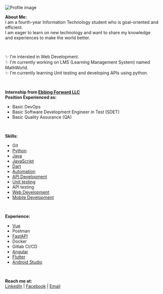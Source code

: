 <!-- ![Profile image](https://lh3.googleusercontent.com/01Mvp-ihZIKCSCLYwjb6Ox22W8JwOYWW0EIzg5HuHKJHBvaRoUyQ_6hXlo3CvxUcHKvm6xmqB47teB1BehwXj45XnbP-AUbiuyjMNSAHi-f8hCS7mCx9KtQ0dXA5c8S9soim8jz9C3HQkjSqBL_fx38C68lnT8GkgwS1I0nGakNi_QmfYYIRmfK_ileeBm4-eZRmqG7c5Y4o8L9FpWuLQkCdrM5oLE_rdiMxSqw6IsioQ3zJwsiNMzuXy3jIlct_MnCtP7r33SfKMTajRtcBG9A9JuFS_GdOKCfyJcED5IgZG2WSfIvXa0ZnnywQXhgRzN2ySG57N2NjqPo-IsHseVEGH6p-5Esf7SxOcQzKyNUe6JJ2eAZo5TcGqW2CvZIIteVRGQHxHp8ucHbwIaoccpW2KSViEJRahrXcJpoMpRrQmeoEyoLRl4zIoW3K8p6ZoMr3ZjIhTHvuJ_8Z5LBVTG0MAF2abTB_RuPKiSE2-mosUTvA_6rrfoIiHHgrgvDZ7oNd2aDR9DfKzvZfG_s2HRyoS5qYERC3giAx9qurzWUm45AZfVPqeV4WgSWYBwtRNN6cx1Plq_uYTIx2VGocgZihZ0cPtFqEE62mImPQ4ALLIRQsP143b2NpvjnchwyLz1mVoQ7RJ9gZInJhrv9ycQRE93gqtrN9hFXGW_9ocHBzGV1R0bh6_8BT84DhGXlvwhTjBxI3OTmuSZC7lfLL3NXCpACUxMhHdoFGLoEJgbjwFGSmdNn9j8OvQL5LhaP9gO6UEd2PMlwhYQuH0RkjevhWZqvBYs4WVZTl=w452-h638-no?authuser=0) -->

![Profile image](https://lh3.googleusercontent.com/YbNmNT_2ICb3cZTDFzFDXREB4fBKz1Q0uhrk9i6Tetiun6gJgXJm8OSl_1GhiH6I7Oyf8qBZ4aHqGga_FeRn3nptUQt9wmV6Aa7is9mR3QYZYP6SmEqJGbzBtYAEBpkj2BWgU7yymzI0gPlfyYrDgvG8tLuovIoXDDT3h0PSoPvy-nHg3Ef3S1Xfxbn291E5gMDzUZmjx4g1oW1tmLvx38nxD1XY2J-DxiikIxeoe0DBD9CuF1FC60bs8Tq-5CkK1RMsPVCOnmKz9TCWTUwThtH2720EfLCZVrpntphmvfY69T7qodzl6Kev36UfE1Ui8E6bdRBmywQxb0arxECAdd_m-z1OVN2FRQYiq5W6f1IJsiO1VT77s-CRyN5XzsVQCDUTRy6zP99YSHM5HnZml0KZ4z9qmezHEXVhLk9LXtogQrAVNC16t2xnlYPNw1YzZNxd2xIk2xgO6QfxYv6rAXWawEKOPynDxHPa4BuIkN1uxqh08riBmweN0A_Fo6swM8RJqVLUA_f7q-bznT6cZH8M7FRUUs8BQtgfH9Ix3IvsoJ-TycYMC0M_gUI8asfQdNdPSGHvxhoIYidvk7EtAVEsk1WgOK01KR61oLSUXY5conw5rjUoY-9a0foLUgn_2Cr5QnddYoKwRKdlQ_RhonofAMEsA36jZlDGJWFAgzfDj6JmhNal1BfUOQRDx89iv3KtoSRa_eUJJaWhXlPCH5GlkXNR6KVI_B3jlUd2Y89PBV2Aaha1ZGi6YYfNcXgs-nEL9JqMcPIQmOLvMSQgFMAj04S-45PCze7z=w750-h150-no?authuser=0)

**About Me:** 
</br>
I am a fourth-year Information Technology student who is
goal-oriented and efficient.</br>I am eager to learn on new technology
and want to share my knowledge and experiences to make the world better.

</br>

✨ I'm intersted in Web Development. </br>
✨ I'm currently working on LMS (Learning Management System) named MathWorld. </br>
✨ I'm currently learning Unit testing and developing APIs using python. </br>

</br>

**Internship from [Ebbing Forward LLC](https://www.ebbingforward.com/)**
</br>
**Position Experienced as:**
- Basic DevOps
- Basic Software Development Engineer in Test (SDET)
- Basic Quality Assurance (QA)

</br>

**Skills:**
- Git
- [Python](https://github.com/pauljor1499?tab=repositories&q=&type=&language=python&sort=)
- [Java](https://github.com/pauljor1499?tab=repositories&q=&type=&language=java&sort=)
- [JavaScript](https://github.com/pauljor1499?tab=repositories&q=&type=&language=html&sort=)
- [Dart](https://github.com/pauljor1499?tab=repositories&q=&type=&language=dart&sort=)
- [Automation](https://github.com/pauljor1499/python-automation)
- [API Development](https://github.com/pauljor1499/python-fastapi)
- [Unit testing](https://github.com/pauljor1499/mathworld/tree/master/Tests)
- API testing
- [Web Development](https://github.com/pauljor1499/mathworld)
- [Mobile Development](https://github.com/pauljor1499?tab=repositories&q=&type=&language=dart&sort=)

</br>

**Experience:**
- [Vue](https://github.com/pauljor1499?tab=repositories&q=&type=&language=vue&sort=)
- Postman
- [FastAPI](https://github.com/pauljor1499/python-fastapi)
- Docker
- Gitlab CI/CD
- [Angular](https://github.com/pauljor1499/Angular-Project)
- [Flutter](https://github.com/pauljor1499?tab=repositories&q=&type=&language=dart&sort=)
- [Android Studio](https://github.com/pauljor1499/Android-Ecommerce-AR-App)

</br>

**Reach me at:**
</br>
[LinkedIn](https://www.linkedin.com/in/paul-jor-661108208/) | [Facebook](https://www.facebook.com/pauljor1499/) | [Email](jorpaulvincent@gmail.com)

<!-- - 👋 Hi, I’m @pauljor1499
- 👀 I’m interested in ...
- 🌱 I’m currently learning ...
- 💞️ I’m looking to collaborate on ...
- 📫 How to reach me ... -->

<!---
pauljor1499/pauljor1499 is a ✨ special ✨ repository because its `README.md` (this file) appears on your GitHub profile.
You can click the Preview link to take a look at your changes.
--->

